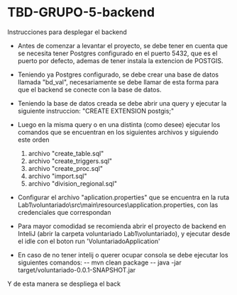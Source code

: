# TBD-GRUPO-5-backend
Instrucciones para desplegar el backend
- Antes de comenzar a levantar el proyecto, se debe tener en cuenta que se necesita tener Postgres configurado en el puerto 5432, 
    que es el puerto por defecto, ademas de tener instala la extencion de POSTGIS.
- Teniendo ya Postgres configurado, se debe crear una base de datos llamada "bd_val", necesariamente se debe llamar de esta forma para que el backend se conecte con la base de datos.
- Teniendo la base de datos creada se debe abrir una query y ejecutar la siguiente instruccion: "CREATE EXTENSION postgis;"
- Luego en la misma query o en una distinta (como desee) ejecutar los comandos que se encuentran en los siguientes archivos y siguiendo este orden 
    1. archivo "create_table.sql"
    2. archivo "create_triggers.sql"
    3. archivo "create_proc.sql"
    4. archivo "import.sql"
    5. archivo "division_regional.sql"

- Configurar el archivo "aplication.properties" que se encuentra en la ruta Lab1\voluntariado\src\main\resources\application.properties, con las credenciales que correspondan
- Para mayor comodidad se recomienda abrir el proyecto de backend en InteliJ (abrir la carpeta voluntariado Lab1\voluntariado), y ejecutar desde el idle con el boton run 'VoluntariadoApplication'
- En caso de no tener intelij o querer ocupar consola se debe ejecutar los siguientes comandos: 
 -- mvn clean package
 -- java -jar target/voluntariado-0.0.1-SNAPSHOT.jar

Y de esta manera se despliega el back



